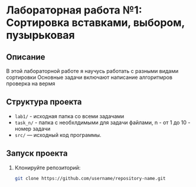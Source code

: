 # Лабораторная работа №1: Сортировка вставками, выбором, пузырьковая

## Описание
В этой лабораторной работе я научусь работать с разными видами сортировки 
Основные задачи включают написание алгоритмров
проверка на вермя 

## Структура проекта
- `lab1/` - исходная папка со всеми задачами
- `task_n/` - папка с необхлдимыми для задачи файлами, n - от 1 до 10 - номер задачи
- `src/` — исходный код программы.


## Запуск проекта
1. Клонируйте репозиторий:
   ```bash
   git clone https://github.com/username/repository-name.git
